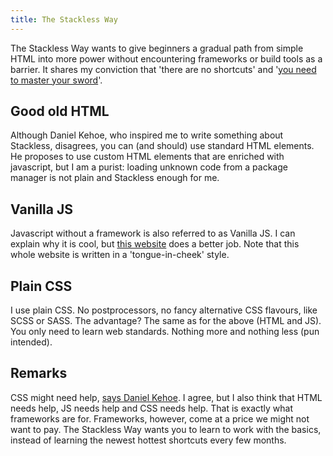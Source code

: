 ```yaml
---
title: The Stackless Way
---
```


The Stackless Way wants to give beginners a gradual path from simple HTML into more power without encountering frameworks or build tools as a barrier. It shares my conviction that 'there are no shortcuts' and '[you need to master your sword](/blog/code-warriors)'.

## Good old HTML

Although Daniel Kehoe, who inspired me to write something about Stackless, disagrees, you can (and should) use standard HTML elements. He proposes to use custom HTML elements that are enriched with javascript, but I am a purist: loading unknown code from a package manager is not plain and Stackless enough for me.

## Vanilla JS

Javascript without a framework is also referred to as Vanilla JS. I can explain why it is cool, but [this website](https://web.archive.org/web/20210824231100/http://vanilla-js.com/) does a better job. Note that this whole website is written in a 'tongue-in-cheek' style.

## Plain CSS

I use plain CSS. No postprocessors, no fancy alternative CSS flavours, like SCSS or SASS. The advantage? The same as for the above (HTML and JS). You only need to learn web standards. Nothing more and nothing less (pun intended).

## Remarks

CSS might need help, [says Daniel Kehoe](https://tutorials.yax.com/articles/the-yax-way/2.html). I agree, but I also think that HTML needs help, JS needs help and CSS needs help. That is exactly what frameworks are for. Frameworks, however, come at a price we might not want to pay. The Stackless Way wants you to learn to work with the basics, instead of learning the newest hottest shortcuts every few months.
